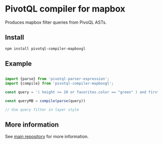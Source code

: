 # PivotQL compiler for mapbox

Produces mapbox filter queries from PivoQL ASTs.

## Install

```sh
npm install pivotql-compiler-mapboxgl
```

## Example

```js

import {parse} from 'pivotql-parser-expression';
import {compile} from 'pivotql-compiler-mapboxgl';

const query = '( height <= 20 or favorites.color == "green" ) and firstname in ["john", "doug"]';

const queryMB = compile(parse(query))

// Use query filter in layer style

```

## More information

See [main repository](https://github.com/jrmi/pivotql/) for more information.

